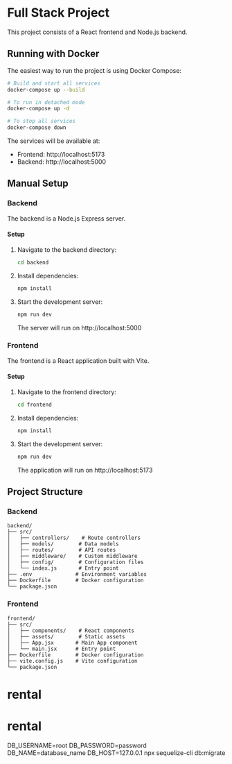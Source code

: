 # Full Stack Project

This project consists of a React frontend and Node.js backend.

## Running with Docker

The easiest way to run the project is using Docker Compose:

```bash
# Build and start all services
docker-compose up --build

# To run in detached mode
docker-compose up -d

# To stop all services
docker-compose down
```

The services will be available at:
- Frontend: http://localhost:5173
- Backend: http://localhost:5000



## Manual Setup

### Backend

The backend is a Node.js Express server.

#### Setup
1. Navigate to the backend directory:
   ```bash
   cd backend
   ```
2. Install dependencies:
   ```bash
   npm install
   ```
3. Start the development server:
   ```bash
   npm run dev
   ```
   The server will run on http://localhost:5000

### Frontend

The frontend is a React application built with Vite.

#### Setup
1. Navigate to the frontend directory:
   ```bash
   cd frontend
   ```
2. Install dependencies:
   ```bash
   npm install
   ```
3. Start the development server:
   ```bash
   npm run dev
   ```
   The application will run on http://localhost:5173

## Project Structure

### Backend
```
backend/
├── src/
│   ├── controllers/    # Route controllers
│   ├── models/        # Data models
│   ├── routes/        # API routes
│   ├── middleware/    # Custom middleware
│   ├── config/        # Configuration files
│   └── index.js       # Entry point
├── .env              # Environment variables
├── Dockerfile        # Docker configuration
└── package.json
```

### Frontend
```
frontend/
├── src/
│   ├── components/    # React components
│   ├── assets/        # Static assets
│   ├── App.jsx       # Main App component
│   └── main.jsx      # Entry point
├── Dockerfile        # Docker configuration
├── vite.config.js    # Vite configuration
└── package.json
``` 
# rental
# rental

DB_USERNAME=root DB_PASSWORD=password DB_NAME=database_name DB_HOST=127.0.0.1 npx sequelize-cli db:migrate
